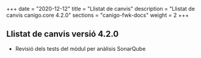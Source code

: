 +++
date        = "2020-12-12"
title       = "Llistat de canvis"
description = "Llistat de canvis canigo.core 4.2.0"
sections    = "canigo-fwk-docs"
weight		= 2
+++

## Llistat de canvis versió 4.2.0

- Revisió dels tests del mòdul per anàlisis SonarQube
